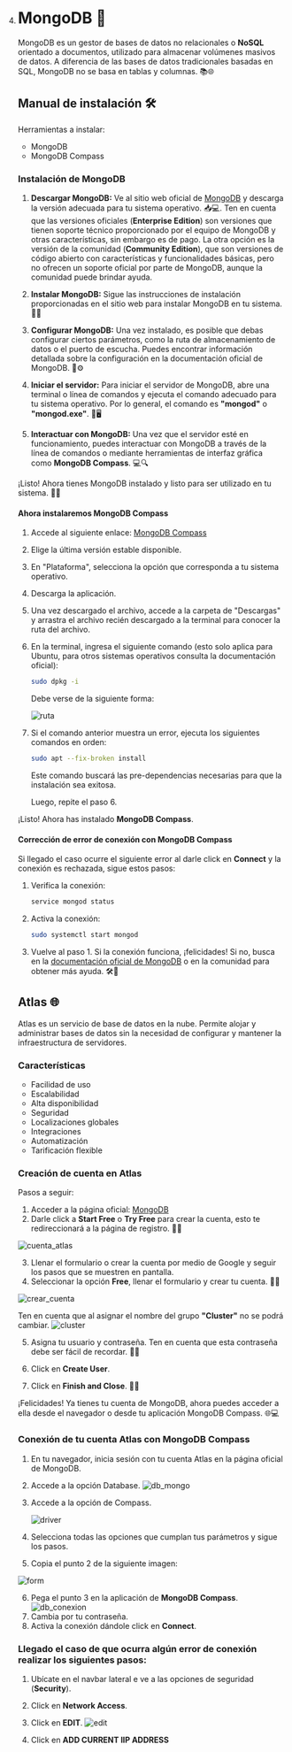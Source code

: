 4. # MongoDB :leaves:

   MongoDB es un gestor de bases de datos no relacionales o **NoSQL** orientado a documentos, utilizado para almacenar volúmenes masivos de datos. A diferencia de las bases de datos tradicionales basadas en SQL, MongoDB no se basa en tablas y columnas. 📚🌐

   ## Manual de instalación 🛠️

   Herramientas a instalar:

   - MongoDB
   - MongoDB Compass

   ### Instalación de MongoDB

   1. **Descargar MongoDB:** Ve al sitio web oficial de [MongoDB](https://www.mongodb.com/docs/manual/installation/) y descarga la versión adecuada para tu sistema operativo. 📥💻. Ten en cuenta que las versiones oficiales (**Enterprise Edition**) son versiones que tienen soporte técnico proporcionado por el equipo de MongoDB y otras características, sin embargo es de pago. La otra opción es la versión de la comunidad (**Community Edition**), que son versiones de código abierto con características y funcionalidades básicas, pero no ofrecen un soporte oficial por parte de MongoDB, aunque la comunidad puede brindar ayuda.

   2. **Instalar MongoDB:** Sigue las instrucciones de instalación proporcionadas en el sitio web para instalar MongoDB en tu sistema. 🔧🚀

   3. **Configurar MongoDB:** Una vez instalado, es posible que debas configurar ciertos parámetros, como la ruta de almacenamiento de datos o el puerto de escucha. Puedes encontrar información detallada sobre la configuración en la documentación oficial de MongoDB. 📄⚙️

   4. **Iniciar el servidor:** Para iniciar el servidor de MongoDB, abre una terminal o línea de comandos y ejecuta el comando adecuado para tu sistema operativo. Por lo general, el comando es **"mongod"** o **"mongod.exe"**. 🚀🖥️

   5. **Interactuar con MongoDB:** Una vez que el servidor esté en funcionamiento, puedes interactuar con MongoDB a través de la línea de comandos o mediante herramientas de interfaz gráfica como **MongoDB Compass**. 💻🔍

   ¡Listo! Ahora tienes MongoDB instalado y listo para ser utilizado en tu sistema. 🎉🚀

   #### Ahora instalaremos **MongoDB Compass** 

   1. Accede al siguiente enlace: [MongoDB Compass](https://www.mongodb.com/products/compass)

   2. Elige la última versión estable disponible.

   3. En "Plataforma", selecciona la opción que corresponda a tu sistema operativo.

   4. Descarga la aplicación.

   5. Una vez descargado el archivo, accede a la carpeta de "Descargas" y arrastra el archivo recién descargado a la terminal para conocer la ruta del archivo.

   6. En la terminal, ingresa el siguiente comando (esto solo aplica para Ubuntu, para otros sistemas operativos consulta la documentación oficial):

      ```bash
      sudo dpkg -i 
      ```

      Debe verse de la siguiente forma:

      ![ruta](./assets/readme/ruta.png)

   7. Si el comando anterior muestra un error, ejecuta los siguientes comandos en orden:

      ```bash
      sudo apt --fix-broken install
      ```

      Este comando buscará las pre-dependencias necesarias para que la instalación sea exitosa.

      Luego, repite el paso 6.

   ¡Listo! Ahora has instalado **MongoDB Compass**.

   #### **Corrección de error de conexión con MongoDB Compass**

   Si llegado el caso ocurre el siguiente error al darle click en **Connect** y la conexión es rechazada, sigue estos pasos:

   1. Verifica la conexión:

      ```bash
      service mongod status
      ```

   2. Activa la conexión:

      ```bash
      sudo systemctl start mongod
      ```

   3. Vuelve al paso 1. Si la conexión funciona, ¡felicidades! Si no, busca en la [documentación oficial de MongoDB](https://docs.mongodb.com/) o en la comunidad para obtener más ayuda. 🛠️🚀

   ## Atlas 🌐

   Atlas es un servicio de base de datos en la nube. Permite alojar y administrar bases de datos sin la necesidad de configurar y mantener la infraestructura de servidores.

   ### **Características**

   - Facilidad de uso
   - Escalabilidad
   - Alta disponibilidad 
   - Seguridad
   - Localizaciones globales
   - Integraciones
   - Automatización
   - Tarificación flexible

   ### Creación de cuenta en Atlas

   Pasos a seguir:

   1. Acceder a la página oficial: [MongoDB](https://www.mongodb.com/) 
   2. Darle click a **Start Free** o **Try Free** para crear la cuenta, esto te redireccionará a la página de registro. 🌟🚀

   ![cuenta_atlas](./assets/readme/cuenta_atlas.png)

   3. Llenar el formulario o crear la cuenta por medio de Google y seguir los pasos que se muestren en pantalla.
   4. Seleccionar la opción **Free**, llenar el formulario y crear tu cuenta. 📄💡

   ![crear_cuenta](./assets/readme/crear_cuenta.png)

   Ten en cuenta que al asignar el nombre del grupo **"Cluster"** no se podrá cambiar. ![cluster](./assets/readme/cluster.png)

   5. Asigna tu usuario y contraseña. Ten en cuenta que esta contraseña debe ser fácil de recordar. 🔑🤔

   6. Click en **Create User**.
   7. Click en **Finish and Close**. 🎉🔐

   ¡Felicidades! Ya tienes tu cuenta de MongoDB, ahora puedes acceder a ella desde el navegador o desde tu aplicación MongoDB Compass. 🌐💻

   ### Conexión de tu cuenta Atlas con MongoDB Compass

   1. En tu navegador, inicia sesión con tu cuenta Atlas en la página oficial de MongoDB.
   2. Accede a la opción Database. ![db_mongo](./assets/readme/db_mongo.png)
   3. Accede a la opción de Compass.

      ![driver](./assets/readme/driver.png)

   4. Selecciona todas las opciones que cumplan tus parámetros y sigue los pasos.

   5. Copia el punto 2 de la siguiente imagen:

   ![form](./assets/readme/form.png)

   6. Pega el punto 3 en la aplicación de **MongoDB Compass**. ![db_conexion](./assets/readme/password.png)
   7.  Cambia **<password>** por tu contraseña.
   8. Activa la conexión dándole click en **Connect**.

   ### Llegado el caso de que ocurra algún error de conexión realizar los siguientes pasos: 

   1. Ubícate en el navbar lateral e ve a las opciones de seguridad (**Security**).
   2. Click en **Network Access**.
   3. Click en **EDIT**. ![edit](./assets/readme/edit.png)

   4. Click en **ADD CURRENT IIP ADDRESS**
